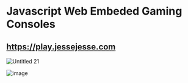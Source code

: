 # Javascript Web Embeded Gaming Consoles
## https://play.jessejesse.com

![Untitled 21](https://user-images.githubusercontent.com/119916323/227709175-51857785-8c2f-4f66-9c66-fe2dbef06c52.jpg)


![image](https://user-images.githubusercontent.com/119916323/227762527-69e7cf6d-6a26-465c-9e39-2907e97749dd.png)
